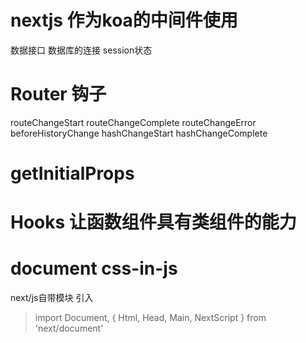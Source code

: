# nextjs 作为koa的中间件使用

数据接口
数据库的连接
session状态

# Router 钩子

routeChangeStart
routeChangeComplete
routeChangeError
beforeHistoryChange
hashChangeStart
hashChangeComplete

# getInitialProps

# Hooks 让函数组件具有类组件的能力

# document css-in-js 
next/js自带模块 引入 
> import Document, { Html, Head, Main, NextScript } from 'next/document'